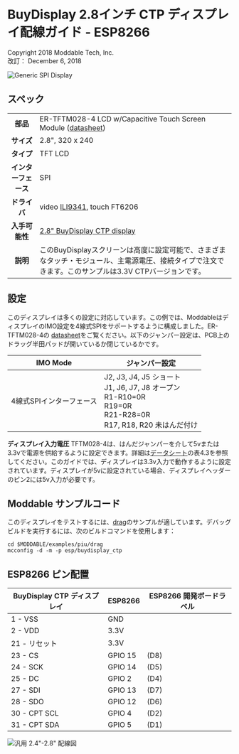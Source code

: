 #  BuyDisplay 2.8インチ CTP ディスプレイ配線ガイド - ESP8266
Copyright 2018 Moddable Tech, Inc.<BR>
改訂： December 6, 2018

![Generic SPI Display](images/spi_serial_2.8_inch_320x240_tft_lcd_display_module_ili9341_arduino_stm32_1.jpg)


## スペック

| | |
| :---: | :--- |
| **部品** | ER-TFTM028-4 LCD w/Capacitive Touch Screen Module ([datasheet](http://www.buydisplay.com/download/manual/ER-TFTM028-4_Datasheet.pdf))
| **サイズ** | 2.8", 320 x 240
| **タイプ** | TFT LCD
| **インターフェース** | SPI
| **ドライバ** | video [ILI9341](../../documentation/drivers/ili9341/ili9341.md), touch FT6206
| **入手可能性** | [2.8" BuyDisplay CTP display](http://www.buydisplay.com/default/2-8-inch-tft-touch-shield-for-arduino-w-capacitive-touch-screen-module)
| **説明** | このBuyDisplayスクリーンは高度に設定可能で、さまざまなタッチ・モジュール、主電源電圧、接続タイプで注文できます。このサンプルは3.3V CTPバージョンです。

## 設定

このディスプレイは多くの設定に対応しています。この例では、ModdableはディスプレイのIMO設定を4線式SPIをサポートするように構成しました。ER-TFTM028-4の [datasheet](http://www.buydisplay.com/download/manual/ER-TFTM028-4_Datasheet.pdf)をご覧ください。以下のジャンパー設定は、PCB上のドラッグ半田パッドが開いているか閉じているかです。

| IMO Mode | ジャンパー設定 |
| --- | --- |
| 4線式SPIインターフェース | J2, J3, J4, J5 ショート<BR>J1, J6, J7, J8 オープン<BR>R1-R10=0R<BR>R19=0R<BR>R21-R28=0R<BR>R17, R18, R20 未はんだ付け |

**ディスプレイ入力電圧**
TFTM028-4は、はんだジャンパーを介して5vまたは3.3vで電源を供給するように設定できます。詳細は[データシート](http://www.buydisplay.com/download/manual/ER-TFTM028-4_Datasheet.pdf)の表4.3を参照してください。このガイドでは、ディスプレイは3.3v入力で動作するように設定されています。ディスプレイが5vに設定されている場合、ディスプレイヘッダーのピン2には5v入力が必要です。

## Moddable サンプルコード

このディスプレイをテストするには、[drag](../../examples/piu/drag/)のサンプルが適しています。デバッグビルドを実行するには、次のビルドコマンドを使用します：

```
cd $MODDABLE/examples/piu/drag
mcconfig -d -m -p esp/buydisplay_ctp
```

## ESP8266 ピン配置

| BuyDisplay CTP ディスプレイ | ESP8266 | ESP8266 開発ボードラベル |
| --- | --- | --- |
| 1 - VSS | GND |
| 2 - VDD | 3.3V |
| 21 - リセット | 3.3V |
| 23 - CS | GPIO 15 | (D8) |
| 24 - SCK | GPIO 14 | (D5) |
| 25 - DC | GPIO 2 | (D4) |
| 27 - SDI | GPIO 13 | (D7) |
| 28 - SDO | GPIO 12 | (D6) |
| 30 - CPT SCL | GPIO 4 | (D2) |
| 31 - CPT SDA | GPIO 5 | (D1) |

![汎用 2.4"-2.8" 配線図](images/buydisplay+esp-wiring.png)
